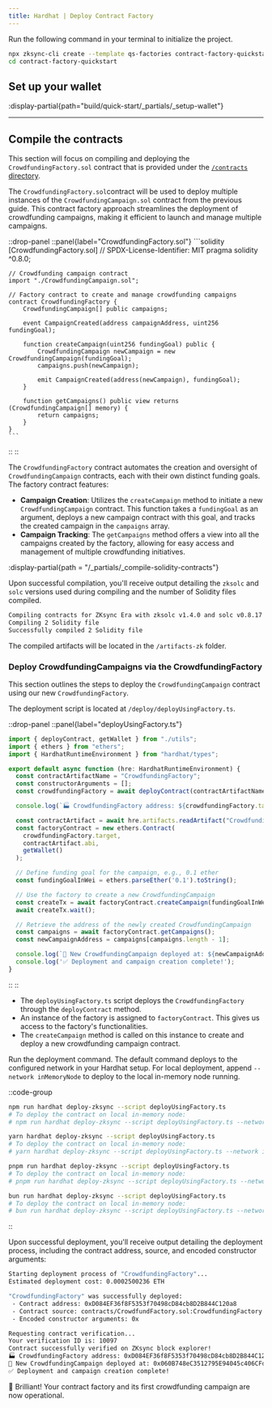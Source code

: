 ```yaml
---
title: Hardhat | Deploy Contract Factory
---
```

Run the following command in your terminal to initialize the project.

```sh
npx zksync-cli create --template qs-factories contract-factory-quickstart
cd contract-factory-quickstart
```

## Set up your wallet

:display-partial{path="build/quick-start/_partials/_setup-wallet"}

---

## Compile the contracts

This section will focus on compiling and deploying the `CrowdfundingFactory.sol`
contract that is provided under the [`/contracts` directory](https://github.com/dutterbutter/zksync-quickstart-guide/blob/db/contract-factories/contracts/CrowdfundFactory.sol).

The `CrowdfundingFactory.sol`contract will be used to deploy multiple instances of
the `CrowdfundingCampaign.sol` contract from the previous guide.
This contract factory approach streamlines the deployment of crowdfunding campaigns,
making it efficient to launch and manage multiple campaigns.

::drop-panel
  ::panel{label="CrowdfundingFactory.sol"}
    ```solidity [CrowdfundingFactory.sol]
    // SPDX-License-Identifier: MIT
    pragma solidity ^0.8.0;

    // Crowdfunding campaign contract
    import "./CrowdfundingCampaign.sol";

    // Factory contract to create and manage crowdfunding campaigns
    contract CrowdfundingFactory {
        CrowdfundingCampaign[] public campaigns;

        event CampaignCreated(address campaignAddress, uint256 fundingGoal);

        function createCampaign(uint256 fundingGoal) public {
            CrowdfundingCampaign newCampaign = new CrowdfundingCampaign(fundingGoal);
            campaigns.push(newCampaign);

            emit CampaignCreated(address(newCampaign), fundingGoal);
        }

        function getCampaigns() public view returns (CrowdfundingCampaign[] memory) {
            return campaigns;
        }
    }
    ```
  ::
::

The `CrowdfundingFactory` contract automates the creation and oversight of
`CrowdfundingCampaign` contracts, each with their own distinct funding goals.
The factory contract features:

- **Campaign Creation**: Utilizes the `createCampaign` method to initiate a new
`CrowdfundingCampaign` contract. This function takes a `fundingGoal` as an argument,
deploys a new campaign contract with this goal, and tracks the created campaign in the
`campaigns` array.
- **Campaign Tracking**: The `getCampaigns` method offers a view into all the campaigns
created by the factory, allowing for easy access and management of multiple crowdfunding
initiatives.

:display-partial{path = "/_partials/_compile-solidity-contracts"}

Upon successful compilation, you'll receive output detailing the
`zksolc` and `solc` versions used during compiling and the number
of Solidity files compiled.

```bash
Compiling contracts for ZKsync Era with zksolc v1.4.0 and solc v0.8.17
Compiling 2 Solidity file
Successfully compiled 2 Solidity file
```

The compiled artifacts will be located in the `/artifacts-zk` folder.

### Deploy CrowdfundingCampaigns via the CrowdfundingFactory

This section outlines the steps to deploy the `CrowdfundingCampaign` contract
using our new `CrowdfundingFactory`.

The deployment script is located at `/deploy/deployUsingFactory.ts`.

::drop-panel
  ::panel{label="deployUsingFactory.ts"}

  ```typescript [deployUsingFactory.ts]
  import { deployContract, getWallet } from "./utils";
  import { ethers } from "ethers";
  import { HardhatRuntimeEnvironment } from "hardhat/types";

  export default async function (hre: HardhatRuntimeEnvironment) {
    const contractArtifactName = "CrowdfundingFactory";
    const constructorArguments = [];
    const crowdfundingFactory = await deployContract(contractArtifactName, constructorArguments);

    console.log(`🏭 CrowdfundingFactory address: ${crowdfundingFactory.target}`);

    const contractArtifact = await hre.artifacts.readArtifact("CrowdfundingFactory");
    const factoryContract = new ethers.Contract(
      crowdfundingFactory.target,
      contractArtifact.abi,
      getWallet()
    );

    // Define funding goal for the campaign, e.g., 0.1 ether
    const fundingGoalInWei = ethers.parseEther('0.1').toString();

    // Use the factory to create a new CrowdfundingCampaign
    const createTx = await factoryContract.createCampaign(fundingGoalInWei);
    await createTx.wait();

    // Retrieve the address of the newly created CrowdfundingCampaign
    const campaigns = await factoryContract.getCampaigns();
    const newCampaignAddress = campaigns[campaigns.length - 1];

    console.log(`🚀 New CrowdfundingCampaign deployed at: ${newCampaignAddress}`);
    console.log('✅ Deployment and campaign creation complete!');
  }
  ```

  ::
::

- The `deployUsingFactory.ts` script deploys the `CrowdfundingFactory` through the `deployContract` method.
- An instance of the factory is assigned to `factoryContract`.
  This gives us access to the factory's functionalities.
- The `createCampaign` method is called on this instance to create
  and deploy a new crowdfunding campaign contract.

Run the deployment command. The default command
deploys to the configured network in your Hardhat setup. For local deployment, append
`--network inMemoryNode` to deploy to the local in-memory node running.

::code-group

```bash [npm]
npm run hardhat deploy-zksync --script deployUsingFactory.ts
# To deploy the contract on local in-memory node:
# npm run hardhat deploy-zksync --script deployUsingFactory.ts --network inMemoryNode
```

```bash [yarn]
yarn hardhat deploy-zksync --script deployUsingFactory.ts
# To deploy the contract on local in-memory node:
# yarn hardhat deploy-zksync --script deployUsingFactory.ts --network inMemoryNode
```

```bash [pnpm]
pnpm run hardhat deploy-zksync --script deployUsingFactory.ts
# To deploy the contract on local in-memory node:
# pnpm run hardhat deploy-zksync --script deployUsingFactory.ts --network inMemoryNode
```

```bash [bun]
bun run hardhat deploy-zksync --script deployUsingFactory.ts
# To deploy the contract on local in-memory node:
# bun run hardhat deploy-zksync --script deployUsingFactory.ts --network inMemoryNode
```

::

Upon successful deployment, you'll receive output detailing the deployment process,
including the contract address, source, and encoded constructor arguments:

```bash
Starting deployment process of "CrowdfundingFactory"...
Estimated deployment cost: 0.0002500236 ETH

"CrowdfundingFactory" was successfully deployed:
 - Contract address: 0xD084EF36f8F5353f70498cD84cb8D2B844C120a8
 - Contract source: contracts/CrowdfundFactory.sol:CrowdfundingFactory
 - Encoded constructor arguments: 0x

Requesting contract verification...
Your verification ID is: 10097
Contract successfully verified on ZKsync block explorer!
🏭 CrowdfundingFactory address: 0xD084EF36f8F5353f70498cD84cb8D2B844C120a8
🚀 New CrowdfundingCampaign deployed at: 0x060B748eC3512795E94045c406CFd5877DD84e4D
✅ Deployment and campaign creation complete!
```

🌟 Brilliant! Your contract factory and its first crowdfunding campaign are now
operational.
